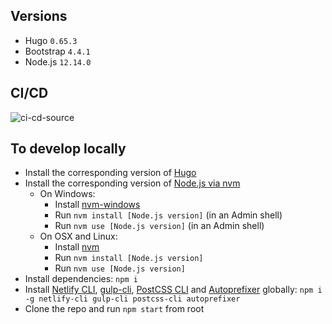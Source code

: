 ## Versions
 - Hugo `0.65.3`
 - Bootstrap `4.4.1`
 - Node.js `12.14.0`

## CI/CD
![ci-cd-source](https://github.com/inwardmovement/inwardmovement.github.io/workflows/ci-cd-source/badge.svg?branch=source)

## To develop locally
- Install the corresponding version of [Hugo](https://gohugo.io/)
- Install the corresponding version of [Node.js via nvm](https://docs.npmjs.com/downloading-and-installing-node-js-and-npm)
  - On Windows:
    - Install [nvm-windows](https://github.com/coreybutler/nvm-windows#installation--upgrades)
    - Run `nvm install [Node.js version]` (in an Admin shell)
    - Run `nvm use [Node.js version]` (in an Admin shell)
  - On OSX and Linux:
    - Install [nvm](https://github.com/nvm-sh/nvm#installation-and-update)
    - Run `nvm install [Node.js version]`
    - Run `nvm use [Node.js version]`
- Install dependencies: `npm i`
- Install [Netlify CLI](https://docs.netlify.com/cli/get-started/), [gulp-cli](https://www.npmjs.com/package/gulp-cli), [PostCSS CLI](https://github.com/postcss/postcss-cli) and [Autoprefixer](https://github.com/postcss/autoprefixer) globally: `npm i -g netlify-cli gulp-cli postcss-cli autoprefixer`
- Clone the repo and run `npm start` from root
